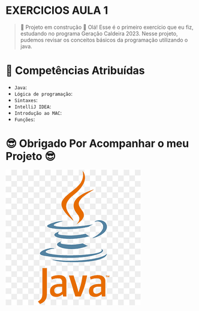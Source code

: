 # EXERCICIOS AULA 1
> :construction: Projeto em construção :construction:
Olá! Esse é o primeiro exercício que eu fiz, estudando no programa Geração Caldeira 2023.
Nesse projeto, pudemos revisar os conceitos básicos da programação utilizando o java.

# :hammer: Competências Atribuídas

- `Java`: 
- `Lógica de programação`: 
- `Sintaxes`: 
- `IntelliJ IDEA`: 
- `Introdução ao MAC`:
- `Funções`:

# :sunglasses: Obrigado Por Acompanhar o meu Projeto :sunglasses:

<img src="java.png">